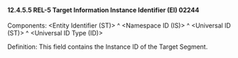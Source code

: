 #### 12.4.5.5 REL-5 Target Information Instance Identifier (EI) 02244

Components: &lt;Entity Identifier (ST)> ^ &lt;Namespace ID (IS)> ^ &lt;Universal ID (ST)> ^ &lt;Universal ID Type (ID)>

Definition: This field contains the Instance ID of the Target Segment.
